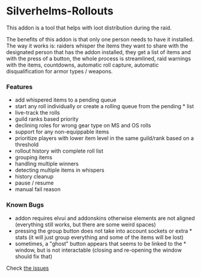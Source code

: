 # Silverhelms-Rollouts
This addon is a tool that helps with loot distribution during the raid.

The benefits of this addon is that only one person needs to have it installed.
The way it works is: raiders whisper the items they want to share with the designated person that has the addon installed, they get a list of items and with the press of a button, the whole process is streamlined, raid warnings with the items, countdowns, automatic roll capture, automatic disqualification for armor types / weapons.
 
### Features
* add whispered items to a pending queue
* start any roll individually or create a rolling queue from the pending * list
* live-track the rolls
* guild ranks based priority
* declining roles for wrong gear type on MS and OS rolls
* support for any non-equippable items
* prioritize players with lower item level in the same guild/rank based on a threshold
* rollout history with complete roll list
* grouping items
* handling multiple winners
* detecting multiple items in whispers
* history cleanup
* pause / resume
* manual fail reason

### Known Bugs
* addon requires elvui and addonskins otherwise elements are not aligned (everything still works, but there are some weird spaces)
* pressing the group button does not take into account sockets or extra * stats (it will just group everything and some of the items will be lost)
* sometimes, a "ghost" button appears that seems to be linked to the * window, but is not interactable (closing and re-opening the window should fix that)

Check [the issues](https://github.com/StefanPuia/silverhelms-rollout/issues)

